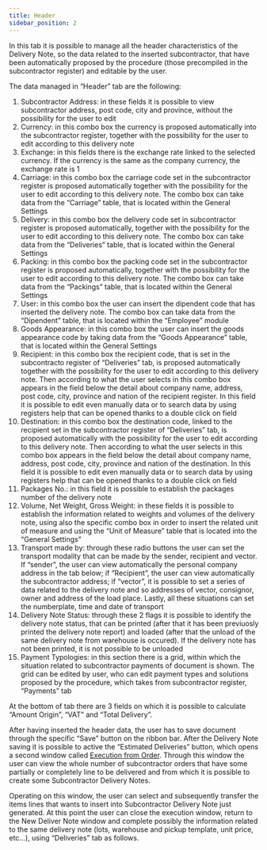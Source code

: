 ```yaml
---
title: Header
sidebar_position: 2
---
```


In this tab it is possible to manage all the header characteristics of the Delivery Note, so the data related to the inserted subcontractor, that have been automatically proposed by the procedure (those precompiled in the subcontractor register) and editable by the user.

The data managed in “Header” tab are the following:


 1. Subcontractor Address: in these fields it is possible to view subcontractor address, post code, city and province, without the possibility for the user to edit
 2. Currency: in this combo box the currency is proposed automatically into the subcontractor register, together with the possibility for the user to edit according to this delivery note
 3. Exchange: in this fields there is the exchange rate linked to the selected currency. If the currency is the same as the company currency, the exchange rate is 1
 4. Carriage: in this combo box the carriage code set in the subcontractor register is proposed automatically together with the possibility for the user to edit according to this delivery note. The combo box can take data from the “Carriage” table, that is located within the General Settings
 5. Delivery: in this combo box the delivery code set in subcontractor register is proposed automatically, together with the possibility for the user to edit according to this delivery note. The combo box can take data from the “Deliveries” table, that is located within the General Settings
 6. Packing: in this combo box the packing code set in the subcontractor register is proposed automatically, together with the possibility for the user to edit according to this delivery note. The combo box can take data from the “Packings” table, that is located within the General Settings
 7. User: in this combo box the user can insert the dipendent code that has inserted the delivery note. The combo box can take data from the “Dipendent” table, that is located within the “Employee” module
 8. Goods Appearance: in this combo box the user can insert the goods appearance code by taking data from the “Goods Appearance” table, that is located within the General Settings
 9. Recipient: in this combo box the recipient code, that is set in the subcontracto register of “Deliveries” tab, is proposed automatically together with the possibility for the user to edit according to this delivery note. Then according to what the user selects in this combo box appears in the field below the detail about company name, address, post code, city, province and nation of the recipient register. In this field it is possible to edit even manually data or to search data by using registers help that can be opened thanks to a double click on field
 10. Destination: in this combo box the destination code, linked to the recipient set in the subcontractor register of “Deliveries” tab, is proposed automatically with the possibility for the user to edit according to this delivery note. Then according to what the user selects in this combo box appears in the field below the detail about company name, address, post code, city, province and nation of the destination. In this field it is possible to edit even manually data or to search data by using registers help that can be opened thanks to a double click on field
 11. Packages No.: in this field it is possible to establish the packages number of the delivery note
 12. Volume, Net Weight, Gross Weight: in these fields it is possible to establish the information related to weights and volumes of the delivery note, using also the specific combo box in order to insert the related unit of measure and using the “Unit of Measure” table that is located into the “General Settings”
 13. Transport made by: through these radio buttons the user can set the transport modality that can be made by the sender, recipient and vector. If “sender”, the user can view automatically the personal company address in the tab below; if “Recipient”, the user can view automatically the subcontractor address; if “vector”, it is possible to set a series of data related to the delivery note and so addresses of vector, consignor, owner and address of the load place. Lastly, all these situations can set the numberplate, time and date of transport
 14. Delivery Note Status: through these 2 flags it is possible to identify the delivery note status, that can be printed (after that it has been previuosly printed the delivery note report) and loaded (after that the unload of the same delivery note from warehouse is occured). If the delivery note has not been printed, it is not possible to be unloaded
 15. Payment Typologies: in this section there is a grid, within which the situation related to subcontractor payments of document is shown. The grid can be edited by user, who can edit payment types and solutions proposed by the procedure, which takes from subcontractor register, “Payments” tab

At the bottom of tab there are 3 fields on which it is possible to calculate “Amount Origin”, “VAT” and “Total Delivery”.

After having inserted the header data, the user has to save document through the specific “Save” button on the ribbon bar. After the Delivery Note saving it is possible to active the “Estimated Deliveries” button, which opens a second window called  [Execution from Order](/docs/production/delivery-note/insert-delivery-note/execute-from-order). Through this window the user can view the whole number of subcontractor orders that have some partially or completely line to be delivered and from which it is possible to create some Subcontractor Delivery Notes.

Operating on this window, the user can select and subsequently transfer the items lines that wants to insert into Subcontractor Delivery Note just generated. At this point the user can close the execution window, return to the New Deliver Note window and complete possibly the information related to the same delivery note (lots, warehouse and pickup template, unit price, etc…), using “Deliveries” tab as follows.






